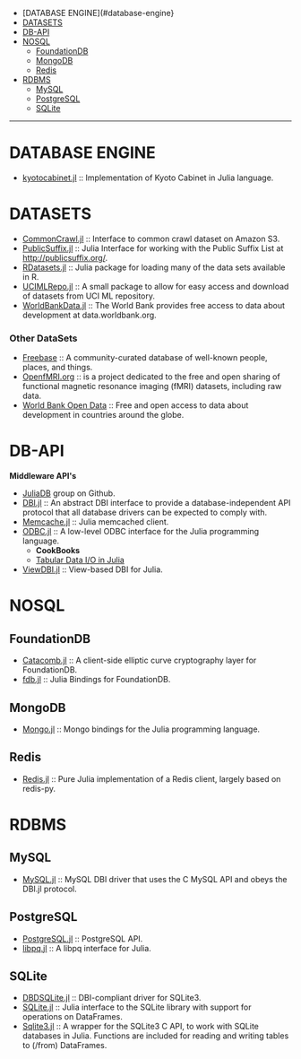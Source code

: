 * [DATABASE ENGINE](#database-engine}
* [DATASETS](#datasets)
* [DB-API](#db-api)
* [NOSQL](#nosql)
   * [FoundationDB](#foundationdb)
   * [MongoDB](#mongodb) 
   * [Redis](#redis)
* [RDBMS](#rdbms)
   * [MySQL](#mysql)
   * [PostgreSQL](#postgresql)
   * [SQLite](#sqlite)

----

# DATABASE ENGINE
- [kyotocabinet.jl](https://github.com/tuzzeg/kyotocabinet.jl) :: Implementation of Kyoto Cabinet in Julia language.


# DATASETS
- [CommonCrawl.jl](https://github.com/tanmaykm/CommonCrawl.jl) :: Interface to common crawl dataset on Amazon S3.
- [PublicSuffix.jl](https://github.com/tanmaykm/PublicSuffix.jl) :: Julia Interface for working with the Public Suffix List at http://publicsuffix.org/.
- [RDatasets.jl](https://github.com/johnmyleswhite/RDatasets.jl) :: Julia package for loading many of the data sets available in R.
- [UCIMLRepo.jl](https://github.com/siddhantjain/UCIMLRepo.jl) :: A small package to allow for easy access and download of datasets from UCI ML repository.
- [WorldBankData.jl](https://github.com/4gh/WorldBankData.jl) :: The World Bank provides free access to data about development at data.worldbank.org.

### Other DataSets
- [Freebase](http://www.freebase.com) :: A community-curated database of well-known people, places, and things.
- [OpenfMRI.org](https://openfmri.org) :: is a project dedicated to the free and open sharing of functional magnetic resonance imaging (fMRI) datasets, including raw data.
- [World Bank Open Data](http://data.worldbank.org) :: Free and open access to data about development in countries around the globe.



# DB-API
**Middleware API's**
- [JuliaDB](https://github.com/JuliaDB) group on Github.
- [DBI.jl](https://github.com/johnmyleswhite/DBI.jl) :: An abstract DBI interface to provide a database-independent API protocol that all database drivers can be expected to comply with.
- [Memcache.jl](https://github.com/tanmaykm/Memcache.jl) :: Julia memcached client.
- [ODBC.jl](https://github.com/quinnj/ODBC.jl) :: A low-level ODBC interface for the Julia programming language.
   * __CookBooks__
   * [Tabular Data I/O in Julia](http://randyzwitch.com/julia-import-data/)
- [ViewDBI.jl](https://github.com/kmsquire/ViewDBI.jl) :: View-based DBI for Julia.




# NOSQL
## FoundationDB
- [Catacomb.jl](https://github.com/wwilson/Catacomb.jl) :: A client-side elliptic curve cryptography layer for FoundationDB.
- [fdb.jl](https://github.com/wwilson/fdb.jl) :: Julia Bindings for FoundationDB.

## MongoDB 
- [Mongo.jl](https://github.com/Lytol/Mongo.jl) :: Mongo bindings for the Julia programming language.

## Redis
- [Redis.jl](https://github.com/msainz/Redis.jl) :: Pure Julia implementation of a Redis client, largely based on redis-py.



# RDBMS
## MySQL
- [MySQL.jl](https://github.com/johnmyleswhite/MySQL.jl) :: MySQL DBI driver that uses the C MySQL API and obeys the DBI.jl protocol.

## PostgreSQL
- [PostgreSQL.jl](https://github.com/iamed2/PostgreSQL.jl) :: PostgreSQL API.
- [libpq.jl](https://github.com/iamed2/libpq.jl) :: A libpq interface for Julia.

## SQLite
- [DBDSQLite.jl](https://github.com/JuliaDB/DBDSQLite.jl) :: DBI-compliant driver for SQLite3.
- [SQLite.jl](https://github.com/quinnj/SQLite.jl) :: Julia interface to the SQLite library with support for operations on DataFrames.
- [Sqlite3.jl](https://github.com/PeetV/Sqlite3.jl) :: A wrapper for the SQLite3 C API, to work with SQLite databases in Julia. Functions are included for reading and writing tables to (/from) DataFrames.


